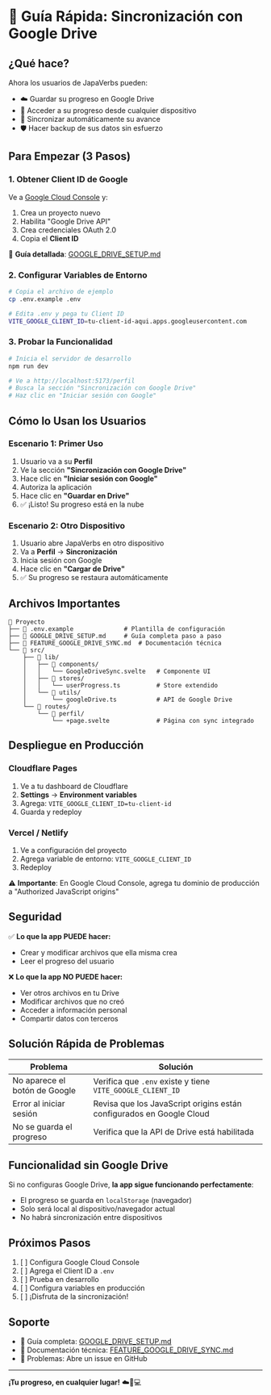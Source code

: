 # 🚀 Guía Rápida: Sincronización con Google Drive

## ¿Qué hace?

Ahora los usuarios de JapaVerbs pueden:
- ☁️ Guardar su progreso en Google Drive
- 📱 Acceder a su progreso desde cualquier dispositivo
- 🔄 Sincronizar automáticamente su avance
- 🛡️ Hacer backup de sus datos sin esfuerzo

## Para Empezar (3 Pasos)

### 1. Obtener Client ID de Google

Ve a [Google Cloud Console](https://console.cloud.google.com/) y:
1. Crea un proyecto nuevo
2. Habilita "Google Drive API"
3. Crea credenciales OAuth 2.0
4. Copia el **Client ID**

📖 **Guía detallada**: [GOOGLE_DRIVE_SETUP.md](./GOOGLE_DRIVE_SETUP.md)

### 2. Configurar Variables de Entorno

```bash
# Copia el archivo de ejemplo
cp .env.example .env

# Edita .env y pega tu Client ID
VITE_GOOGLE_CLIENT_ID=tu-client-id-aqui.apps.googleusercontent.com
```

### 3. Probar la Funcionalidad

```bash
# Inicia el servidor de desarrollo
npm run dev

# Ve a http://localhost:5173/perfil
# Busca la sección "Sincronización con Google Drive"
# Haz clic en "Iniciar sesión con Google"
```

## Cómo lo Usan los Usuarios

### Escenario 1: Primer Uso
1. Usuario va a su **Perfil**
2. Ve la sección **"Sincronización con Google Drive"**
3. Hace clic en **"Iniciar sesión con Google"**
4. Autoriza la aplicación
5. Hace clic en **"Guardar en Drive"**
6. ✅ ¡Listo! Su progreso está en la nube

### Escenario 2: Otro Dispositivo
1. Usuario abre JapaVerbs en otro dispositivo
2. Va a **Perfil** → **Sincronización**
3. Inicia sesión con Google
4. Hace clic en **"Cargar de Drive"**
5. ✅ Su progreso se restaura automáticamente

## Archivos Importantes

```
📁 Proyecto
├── 📄 .env.example              # Plantilla de configuración
├── 📄 GOOGLE_DRIVE_SETUP.md     # Guía completa paso a paso
├── 📄 FEATURE_GOOGLE_DRIVE_SYNC.md  # Documentación técnica
└── 📁 src/
    ├── 📁 lib/
    │   ├── 📁 components/
    │   │   └── GoogleDriveSync.svelte   # Componente UI
    │   ├── 📁 stores/
    │   │   └── userProgress.ts          # Store extendido
    │   └── 📁 utils/
    │       └── googleDrive.ts           # API de Google Drive
    └── 📁 routes/
        └── 📁 perfil/
            └── +page.svelte             # Página con sync integrado
```

## Despliegue en Producción

### Cloudflare Pages
1. Ve a tu dashboard de Cloudflare
2. **Settings** → **Environment variables**
3. Agrega: `VITE_GOOGLE_CLIENT_ID=tu-client-id`
4. Guarda y redeploy

### Vercel / Netlify
1. Ve a configuración del proyecto
2. Agrega variable de entorno: `VITE_GOOGLE_CLIENT_ID`
3. Redeploy

⚠️ **Importante**: En Google Cloud Console, agrega tu dominio de producción a "Authorized JavaScript origins"

## Seguridad

✅ **Lo que la app PUEDE hacer:**
- Crear y modificar archivos que ella misma crea
- Leer el progreso del usuario

❌ **Lo que la app NO PUEDE hacer:**
- Ver otros archivos en tu Drive
- Modificar archivos que no creó
- Acceder a información personal
- Compartir datos con terceros

## Solución Rápida de Problemas

| Problema | Solución |
|----------|----------|
| No aparece el botón de Google | Verifica que `.env` existe y tiene `VITE_GOOGLE_CLIENT_ID` |
| Error al iniciar sesión | Revisa que los JavaScript origins están configurados en Google Cloud |
| No se guarda el progreso | Verifica que la API de Drive está habilitada |

## Funcionalidad sin Google Drive

Si no configuras Google Drive, **la app sigue funcionando perfectamente**:
- El progreso se guarda en `localStorage` (navegador)
- Solo será local al dispositivo/navegador actual
- No habrá sincronización entre dispositivos

## Próximos Pasos

1. [ ] Configura Google Cloud Console
2. [ ] Agrega el Client ID a `.env`
3. [ ] Prueba en desarrollo
4. [ ] Configura variables en producción
5. [ ] ¡Disfruta de la sincronización!

## Soporte

- 📖 Guía completa: [GOOGLE_DRIVE_SETUP.md](./GOOGLE_DRIVE_SETUP.md)
- 🔧 Documentación técnica: [FEATURE_GOOGLE_DRIVE_SYNC.md](./FEATURE_GOOGLE_DRIVE_SYNC.md)
- 🐛 Problemas: Abre un issue en GitHub

---

**¡Tu progreso, en cualquier lugar!** ☁️📱💻

